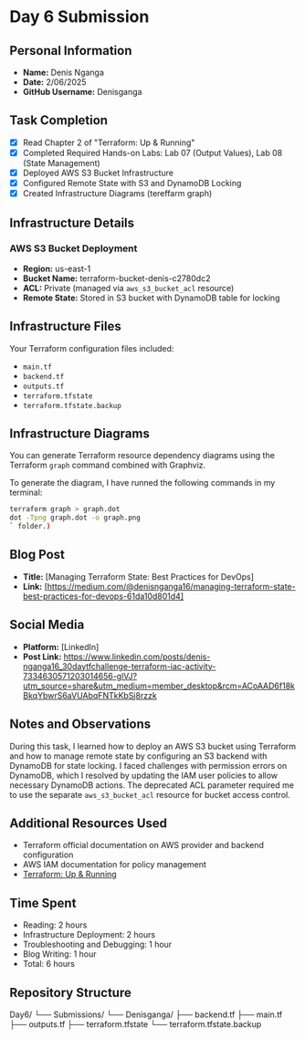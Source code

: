 # Day 6 Submission

## Personal Information
- **Name:** Denis Nganga
- **Date:** 2/06/2025
- **GitHub Username:** Denisganga

## Task Completion
- [x] Read Chapter 2 of "Terraform: Up & Running"
- [x] Completed Required Hands-on Labs: Lab 07 (Output Values), Lab 08 (State Management)
- [x] Deployed AWS S3 Bucket Infrastructure
- [x] Configured Remote State with S3 and DynamoDB Locking
- [x] Created Infrastructure Diagrams (tereffarm graph)

## Infrastructure Details

### AWS S3 Bucket Deployment
- **Region:** us-east-1
- **Bucket Name:** terraform-bucket-denis-c2780dc2
- **ACL:** Private (managed via `aws_s3_bucket_acl` resource)
- **Remote State:** Stored in S3 bucket with DynamoDB table for locking

## Infrastructure Files
Your Terraform configuration files included:
- `main.tf`
- `backend.tf`
- `outputs.tf`
- `terraform.tfstate`
- `terraform.tfstate.backup`

## Infrastructure Diagrams

You can generate Terraform resource dependency diagrams using the Terraform `graph` command combined with Graphviz.

To generate the diagram, I have runned the following commands in my terminal:

```bash
terraform graph > graph.dot
dot -Tpng graph.dot -o graph.png
` folder.)
```
## Blog Post
- **Title:** [Managing Terraform State: Best Practices for DevOps]
- **Link:** [https://medium.com/@denisnganga16/managing-terraform-state-best-practices-for-devops-61da10d801d4]

## Social Media
- **Platform:** [LinkedIn]
- **Post Link:** https://www.linkedin.com/posts/denis-nganga16_30daytfchallenge-terraform-iac-activity-7334630571203014656-glVJ?utm_source=share&utm_medium=member_desktop&rcm=ACoAAD6f18kBkqYbwrS6aVUAbqFNTkKbSj8rzzk

## Notes and Observations
During this task, I learned how to deploy an AWS S3 bucket using Terraform and how to manage remote state by configuring an S3 backend with DynamoDB for state locking. I faced challenges with permission errors on DynamoDB, which I resolved by updating the IAM user policies to allow necessary DynamoDB actions. The deprecated ACL parameter required me to use the separate `aws_s3_bucket_acl` resource for bucket access control.

## Additional Resources Used
- Terraform official documentation on AWS provider and backend configuration
- AWS IAM documentation for policy management
- [Terraform: Up & Running](https://www.terraformupandrunning.com/)

## Time Spent
- Reading: 2 hours
- Infrastructure Deployment: 2 hours
- Troubleshooting and Debugging: 1 hour
- Blog Writing: 1 hour
- Total: 6 hours

## Repository Structure
Day6/
└── Submissions/
└── Denisganga/
├── backend.tf
├── main.tf
├── outputs.tf
├── terraform.tfstate
└── terraform.tfstate.backup
